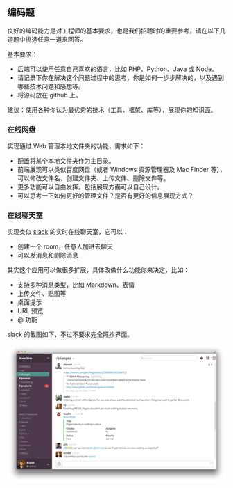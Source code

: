 ## 编码题

良好的编码能力是对工程师的基本要求，也是我们招聘时的重要参考，请在以下几道题中挑选任意一道来回答。

基本要求：

* 后端可以使用任意自己喜欢的语言，比如 PHP、Python、Java 或 Node。
* 请记录下你在解决这个问题过程中的思考，你是如何一步步解决的，以及遇到哪些技术问题和感想等。
* 将源码放在 github 上。

建议：使用各种你认为最优秀的技术（工具、框架、库等），展现你的知识面。
 
### 在线网盘

实现通过 Web 管理本地文件夹的功能，需求如下：

* 配置将某个本地文件夹作为主目录。
* 前端展现可以类似百度网盘（或者 Windows 资源管理器及 Mac Finder 等），可以修改文件名、创建文件夹、上传文件、删除文件等。
* 更多功能可以自由发挥，包括展现方面可以自己设计。
* 可以思考一下如何更好的管理文件？是否有更好的信息展现方式？

### 在线聊天室

实现类似 [slack](https://slack.com/) 的实时在线聊天室，它可以：

* 创建一个 room，任意人加进去聊天
* 可以发消息和删除消息

其实这个应用可以做很多扩展，具体改做什么功能你来决定，比如：

* 支持多种消息类型，比如 Markdown、表情
* 上传文件、贴图等
* 桌面提示
* URL 预览
* @ 功能

slack 的截图如下，不过不要求完全照抄界面。

![slack](images/slack.png)



